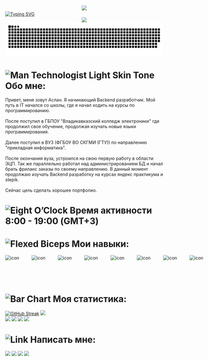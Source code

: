 <br clear="both">

<div align="center">
  <img  src="https://user-images.githubusercontent.com/40739871/218845073-320f6a91-03a3-447e-a887-067fd6f9a91b.png"  />
</div>
<a href="https://git.io/typing-svg"><img src="https://readme-typing-svg.demolab.com?font=Fira+Code&size=50&pause=500&color=B0C4DE&center=true&random=false&width=1000&height=100&lines=Aslanb3rk" alt="Typing SVG" /></a>

<div align="center">
<img src="https://komarev.com/ghpvc/?username=Aslanb3rk&&style=flat-square" align="center" />
</div>  
<picture>
  <source media="(prefers-color-scheme: dark)" srcset="https://raw.githubusercontent.com/platane/platane/output/github-contribution-grid-snake-dark.svg">
  <source media="(prefers-color-scheme: light)" srcset="https://raw.githubusercontent.com/platane/platane/output/github-contribution-grid-snake.svg">
  <img alt="github contribution grid snake animation" src="https://raw.githubusercontent.com/platane/platane/output/github-contribution-grid-snake.svg">
</picture>


# <img src="https://user-images.githubusercontent.com/74038190/226127923-0e8b7792-7b3c-462b-951b-63c96ba1a5af.gif" alt="Man Technologist Light Skin Tone" width="25" height="25" /> Обо мне:
Привет, меня зовут Аслан. Я начинающий Backend разработчик. Мой путь в IT начался со школы, где я начал ходить на курсы по программированию.<br><br> После поступил в ГБПОУ "Владикавказский колледж электроники" где продолжил свое обучение, продолжая изучать новые языки программирования.<br><br> Далее поступил в ВУЗ (ФГБОУ ВО СКГМИ (ГТУ)) по направлению "прикладная информатика".<br><br> После окончания вуза, устроился на свою первую работу в области ЭЦП. Так же параллельно работал над администрированием БД и начал брать фриланс заказы по своему направлению. В данный момент продолжаю изучать Backend разработку на курсах яндекс практикума и stepik.<br>
<br>Сейчас цель сделать хорошее портфолио. 
#

# <img src="https://raw.githubusercontent.com/Tarikul-Islam-Anik/Animated-Fluent-Emojis/master/Emojis/Travel%20and%20places/Eight O’Clock.png" alt="Eight O’Clock" width="25" height="25" /> Время активности 8:00 - 19:00 (GMT+3)

# <img src="https://user-images.githubusercontent.com/74038190/212284087-bbe7e430-757e-4901-90bf-4cd2ce3e1852.gif" alt="Flexed Biceps" width="25" height="25" /> Мои навыки: 

<div style="display: flex; align-items: flex-start;"><img src="https://techstack-generator.vercel.app/js-icon.svg" alt="icon" width="84" height="84" /><img src="https://techstack-generator.vercel.app/ts-icon.svg" alt="icon" width="84" height="84" /><img src="https://techstack-generator.vercel.app/python-icon.svg" alt="icon" width="84" height="84" /><img src="https://techstack-generator.vercel.app/java-icon.svg" alt="icon" width="84" height="84" /><img src="https://techstack-generator.vercel.app/mysql-icon.svg" alt="icon" width="84" height="84" /><img src="https://techstack-generator.vercel.app/django-icon.svg" alt="icon" width="84" height="84" /><img src="https://techstack-generator.vercel.app/csharp-icon.svg" alt="icon" width="84" height="84" /><img src="https://techstack-generator.vercel.app/cpp-icon.svg" alt="icon" width="84" height="84"  /></div>

# <img src="https://raw.githubusercontent.com/Tarikul-Islam-Anik/Animated-Fluent-Emojis/master/Emojis/Objects/Bar%20Chart.png" alt="Bar Chart" width="25" height="25" /> Моя статистика:  
[![GitHub Streak](https://streak-stats.demolab.com?user=Aslanb3rk&theme=onedark&hide_border=true&border_radius=5&date_format=M%20j%5B%2C%20Y%5D&card_width=600&card_height=250)](https://git.io/streak-stats)
![](http://github-profile-summary-cards.vercel.app/api/cards/profile-details?username=Aslanb3rk&theme=onedark)  
![](http://github-profile-summary-cards.vercel.app/api/cards/repos-per-language?username=Aslanb3rk&theme=onedark) ![](http://github-profile-summary-cards.vercel.app/api/cards/most-commit-language?username=Aslanb3rk&theme=onedark)
![](http://github-profile-summary-cards.vercel.app/api/cards/productive-time?username=Aslanb3rk&theme=onedark&utcOffset=8)
![](http://github-profile-summary-cards.vercel.app/api/cards/stats?username=Aslanb3rk&theme=onedark)
<br/>


  
# <img src="https://raw.githubusercontent.com/Tarikul-Islam-Anik/Animated-Fluent-Emojis/master/Emojis/Objects/Link.png" alt="Link" width="25" height="25" />  Написать мне:

<a href="https://t.me/+04eG4Df0h7s5MjVi"><img src="https://img.shields.io/badge/Telegram-2CA5E0?style=for-the-badge&logo=telegram&logoColor=white"   ></a> 
<a href="https://discord.com/invite/bhdnMZ6YDj"><img src="https://img.shields.io/badge/Discord-5865F2?style=for-the-badge&logo=discord&logoColor=white"  ></a> 
<a href="https://vk.com/aslanberk"><img src="https://img.shields.io/badge/вконтакте-%232E87FB.svg?&style=for-the-badge&logo=vk&logoColor=white" ></a>   <a href="mailto:aslanberkw@gmail.com"><img src="https://img.shields.io/badge/Gmail-D14836?style=for-the-badge&logo=gmail&logoColor=white" ></a>   


